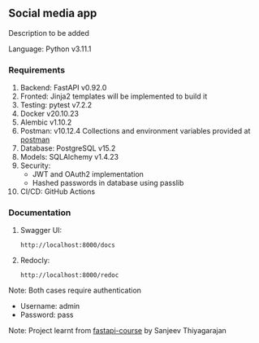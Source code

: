 ## Social media app

Description to be added

Language: Python v3.11.1

### Requirements
1. Backend: FastAPI v0.92.0
2. Fronted: Jinja2 templates will be implemented to build it
3. Testing: pytest v7.2.2
4. Docker v20.10.23
5. Alembic v1.10.2
6. Postman: v10.12.4 Collections and environment variables provided at [postman](https://github.com/mvarrone/fastapi-social-media-app/tree/main/postman)
7. Database: PostgreSQL v15.2
8. Models: SQLAlchemy v1.4.23
9. Security:
    - JWT and OAuth2 implementation
    - Hashed passwords in database using passlib
10. CI/CD: GitHub Actions

### Documentation
1. Swagger UI:

    ```linux
    http://localhost:8000/docs
    ```
2. Redocly:

    ```linux
    http://localhost:8000/redoc
    ```
Note: Both cases require authentication
- Username: admin
- Password: pass


Note: Project learnt from [fastapi-course](https://github.com/Sanjeev-Thiyagarajan/fastapi-course) by Sanjeev Thiyagarajan
